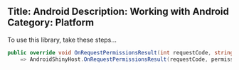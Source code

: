 Title: Android
Description: Working with Android
Category: Platform
---
To use this library, take these steps...

```csharp
public override void OnRequestPermissionsResult(int requestCode, string[] permissions, [GeneratedEnum] Permission[] grantResults)
    => AndroidShinyHost.OnRequestPermissionsResult(requestCode, permissions, grantResults);

```